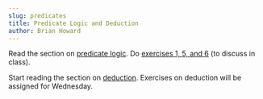 ```yaml
---
slug: predicates
title: Predicate Logic and Deduction
author: Brian Howard
---
```


Read the section on [predicate logic](/docs/logic/preds).
Do [exercises 1, 5, and 6](/docs/logic/preds/#exercises) (to discuss in class). 

Start reading the section on [deduction](/docs/logic/deduction). Exercises on deduction will be assigned for Wednesday.

